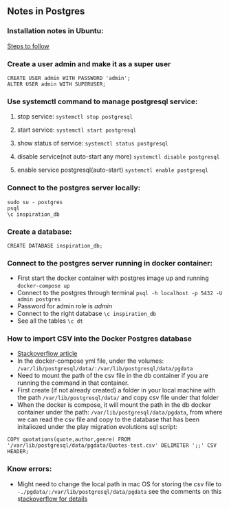## Notes in Postgres

### Installation notes in Ubuntu:

[Steps to follow](https://www.digitalocean.com/community/tutorials/how-to-install-postgresql-on-ubuntu-20-04-quickstart)

### Create a user admin and make it as a super user
```
CREATE USER admin WITH PASSWORD 'admin';
ALTER USER admin WITH SUPERUSER;
```

### Use systemctl command to manage postgresql service:
1. stop service:
`systemctl stop postgresql`

2. start service:
`systemctl start postgresql`

3. show status of service:
`systemctl status postgresql`

4. disable service(not auto-start any more)
`systemctl disable postgresql`

5. enable service postgresql(auto-start)
`systemctl enable postgresql`

### Connect to the postgres server locally:
```
sudo su - postgres
psql
\c inspiration_db 
```

### Create a database:
```
CREATE DATABASE inspiration_db;
```

### Connect to the postgres server running in docker container:
- First start the docker container with postgres image up and running
`docker-compose up`
- Connect to the postgres through terminal
`psql -h localhost -p 5432 -U  admin postgres`
- Password for admin role is *admin*
- Connect to the right database
`\c inspiration_db`
- See all the tables 
`\c dt`


### How to import CSV into the Docker Postgres database
- [Stackoverflow article](https://stackoverflow.com/questions/46849539/how-can-i-set-path-to-load-data-from-csv-file-into-postgresql-database-in-docker)
- In the docker-compose yml file, under the volumes:
`/var/lib/postgresql/data/:/var/lib/postgresql/data/pgdata`
- Need to mount the path of the csv file in the db container if you are running the command in that container.
- First create (if not already created) a folder in your local machine with the path 
`/var/lib/postgresql/data/` and copy csv file under that folder 
- When the docker is compose, it will mount the path in the db docker container under the path: `/var/lib/postgresql/data/pgdata`, from where we can read the csv file and copy to the database that has been initaliozed under the play migration evolutions sql script: 
```
COPY quotations(quote,author,genre) FROM '/var/lib/postgresql/data/pgdata/Quotes-test.csv' DELIMITER ';;' CSV HEADER;
```

### Know errors:
- Might need to change the local path in mac OS for storing the csv file to `-./pgdata/:/var/lib/postgresql/data/pgdata` see the comments on this s[tackoverflow for details](https://stackoverflow.com/questions/46849539/how-can-i-set-path-to-load-data-from-csv-file-into-postgresql-database-in-docker)
